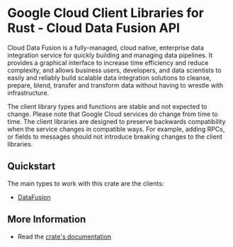 # Google Cloud Client Libraries for Rust - Cloud Data Fusion API

<!-- Code generated by sidekick. DO NOT EDIT. -->


Cloud Data Fusion is a fully-managed, cloud native, enterprise data
integration service for     quickly building and managing data pipelines.
It provides a graphical interface to increase     time efficiency and
reduce complexity, and allows business users, developers, and data
scientists to easily and reliably build scalable data integration
solutions to cleanse,     prepare, blend, transfer and transform data
without having to wrestle with infrastructure.

The client library types and functions are stable and not expected to change.
Please note that Google Cloud services do change from time to time. The client
libraries are designed to preserve backwards compatibility when the service
changes in compatible ways. For example, adding RPCs, or fields to messages
should not introduce breaking changes to the client libraries.

## Quickstart

The main types to work with this crate are the clients:

- [DataFusion]

## More Information

- Read the [crate's documentation](https://docs.rs/google-cloud-datafusion-v1/latest/google-cloud-datafusion-v1)

[DataFusion]: https://docs.rs/google-cloud-datafusion-v1/latest/google_cloud_datafusion_v1/client/struct.DataFusion.html

